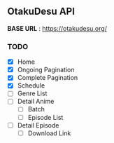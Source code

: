 ## OtakuDesu API
__BASE URL__ : https://otakudesu.org/
### TODO
- [x] Home
- [x] Ongoing Pagination
- [x] Complete Pagination
- [x] Schedule
- [ ] Genre List
- [ ] Detail Anime
    - [ ] Batch
    - [ ] Episode List
- [ ] Detail Episode
    - [ ] Download Link